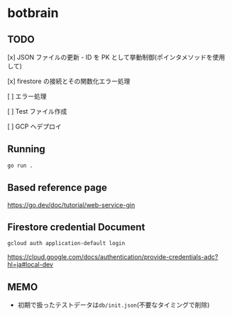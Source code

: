 # botbrain

## TODO

[x] JSON ファイルの更新 - ID を PK として挙動制御(ポインタメソッドを使用して)

[x] firestore の接続とその関数化エラー処理

[ ] エラー処理

[ ] Test ファイル作成

[ ] GCP へデプロイ

## Running

```bash
go run .
```

## Based reference page

https://go.dev/doc/tutorial/web-service-gin

## Firestore credential Document

```bash
gcloud auth application-default login
```

https://cloud.google.com/docs/authentication/provide-credentials-adc?hl=ja#local-dev

## MEMO

- 初期で扱ったテストデータは`db/init.json`(不要なタイミングで削除)
